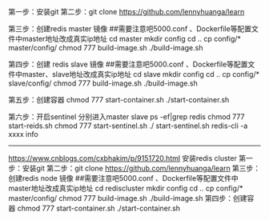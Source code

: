 第一步：安装git
第二步：git clone https://github.com/lennyhuanga/learn

第三步：创建redis master 镜像
##需要注意吧5000.conf 、Dockerfile等配置文件中master地址改成真实ip地址
cd master
mkdir config
cd ..
cp  config/*  master/config/
chmod 777 build-image.sh
./build-image.sh

第四步：创建 redis slave 镜像
##需要注意吧5000.conf 、Dockerfile等配置文件中master、slave地址改成真实ip地址
cd slave
mkdir config
cd ..
cp  config/*  slave/config/
chmod 777 build-image.sh
./build-image.sh

第五步：创建容器
chmod 777 start-container.sh
./start-container.sh

第六步：开启sentinel
分别进入master slave
ps -ef|grep redis
chmod 777 start-reids.sh
chmod 777 start-sentinel.sh
./ start-sentinel.sh
redis-cli -a xxxx 
info

-----------------------------------------------------------------------------------------
https://www.cnblogs.com/cxbhakim/p/9151720.html
安装redis cluster
第一步：安装git
第二步：git clone https://github.com/lennyhuanga/learn
第三步：创建redis node 镜像
##需要注意吧5000.conf 、Dockerfile等配置文件中master地址改成真实ip地址
cd rediscluster
mkdir config
cd ..
cp  config/*  master/config/
chmod 777 build-image.sh
./build-image.sh
第四步：创建容器
chmod 777 start-container.sh
./start-container.sh

